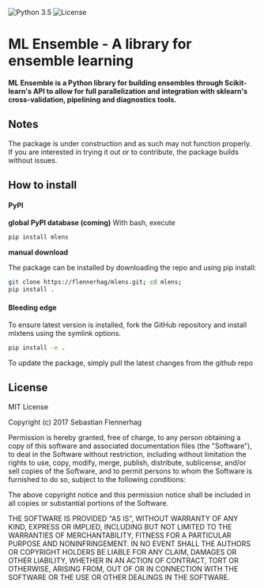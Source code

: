 ![Python 3.5](https://img.shields.io/badge/python-3.5-blue.svg)
![License](https://img.shields.io/badge/license-MIT-red.svg)

# ML Ensemble - A library for ensemble learning

**ML Ensemble is a Python library for building ensembles through Scikit-learn's API to allow for full parallelization and integration with sklearn's cross-validation, pipelining and diagnostics tools.**


## Notes

The package is under construction and as such may not function properly. If you are interested in trying it out or to contribute, the package builds without issues. 

## How to install

#### PyPI

**global PyPI database (coming)**
With bash, execute  

```bash
pip install mlens  
```

**manual download**

The package can be installed by downloading the repo and using pip install:



```bash
git clone https://flennerhag/mlens.git; cd mlens;
pip install .
```

#### Bleeding edge

To ensure latest version is installed, fork the GitHub repository and install mlxtens using the symlink options.

```bash
pip install -e .
```

To update the package, simply pull the latest changes from the github repo


## License

MIT License

Copyright (c) 2017 Sebastian Flennerhag

Permission is hereby granted, free of charge, to any person obtaining a copy
of this software and associated documentation files (the "Software"), to deal
in the Software without restriction, including without limitation the rights
to use, copy, modify, merge, publish, distribute, sublicense, and/or sell
copies of the Software, and to permit persons to whom the Software is
furnished to do so, subject to the following conditions:

The above copyright notice and this permission notice shall be included in all
copies or substantial portions of the Software.

THE SOFTWARE IS PROVIDED "AS IS", WITHOUT WARRANTY OF ANY KIND, EXPRESS OR
IMPLIED, INCLUDING BUT NOT LIMITED TO THE WARRANTIES OF MERCHANTABILITY,
FITNESS FOR A PARTICULAR PURPOSE AND NONINFRINGEMENT. IN NO EVENT SHALL THE
AUTHORS OR COPYRIGHT HOLDERS BE LIABLE FOR ANY CLAIM, DAMAGES OR OTHER
LIABILITY, WHETHER IN AN ACTION OF CONTRACT, TORT OR OTHERWISE, ARISING FROM,
OUT OF OR IN CONNECTION WITH THE SOFTWARE OR THE USE OR OTHER DEALINGS IN THE
SOFTWARE.
